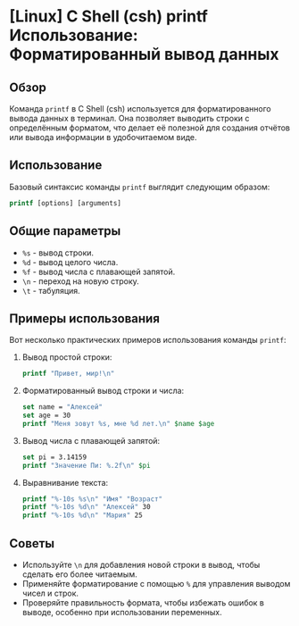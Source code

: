 # [Linux] C Shell (csh) printf Использование: Форматированный вывод данных

## Обзор
Команда `printf` в C Shell (csh) используется для форматированного вывода данных в терминал. Она позволяет выводить строки с определённым форматом, что делает её полезной для создания отчётов или вывода информации в удобочитаемом виде.

## Использование
Базовый синтаксис команды `printf` выглядит следующим образом:

```csh
printf [options] [arguments]
```

## Общие параметры
- `%s` - вывод строки.
- `%d` - вывод целого числа.
- `%f` - вывод числа с плавающей запятой.
- `\n` - переход на новую строку.
- `\t` - табуляция.

## Примеры использования
Вот несколько практических примеров использования команды `printf`:

1. Вывод простой строки:
   ```csh
   printf "Привет, мир!\n"
   ```

2. Форматированный вывод строки и числа:
   ```csh
   set name = "Алексей"
   set age = 30
   printf "Меня зовут %s, мне %d лет.\n" $name $age
   ```

3. Вывод числа с плавающей запятой:
   ```csh
   set pi = 3.14159
   printf "Значение Пи: %.2f\n" $pi
   ```

4. Выравнивание текста:
   ```csh
   printf "%-10s %s\n" "Имя" "Возраст"
   printf "%-10s %d\n" "Алексей" 30
   printf "%-10s %d\n" "Мария" 25
   ```

## Советы
- Используйте `\n` для добавления новой строки в вывод, чтобы сделать его более читаемым.
- Применяйте форматирование с помощью `%` для управления выводом чисел и строк.
- Проверяйте правильность формата, чтобы избежать ошибок в выводе, особенно при использовании переменных.